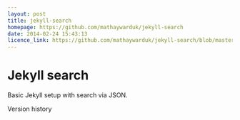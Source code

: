 ```yaml
---
layout: post
title: jekyll-search
homepage: https://github.com/mathaywarduk/jekyll-search
date: 2014-02-24 15:43:13
licence_link: https://github.com/mathaywarduk/jekyll-search/blob/master/LICENSE
---
```

Jekyll search
=============

Basic Jekyll setup with search via JSON.

Version history
